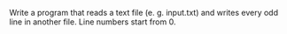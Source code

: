 Write a program that reads a text file (e. g. input.txt) and writes every odd line in another file. Line numbers start from 0.


